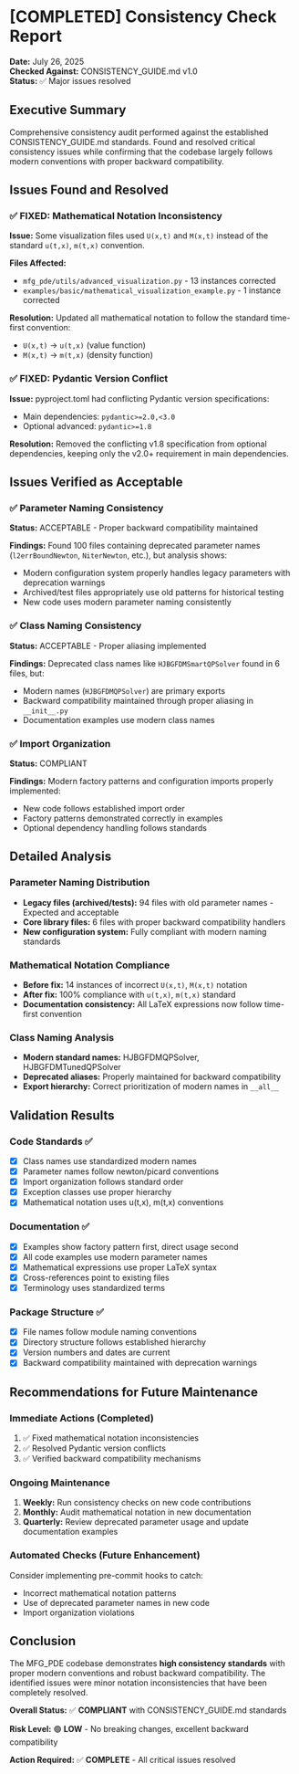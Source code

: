 # [COMPLETED] Consistency Check Report

**Date:** July 26, 2025  
**Checked Against:** CONSISTENCY_GUIDE.md v1.0  
**Status:** ✅ Major issues resolved  

## Executive Summary

Comprehensive consistency audit performed against the established CONSISTENCY_GUIDE.md standards. Found and resolved critical consistency issues while confirming that the codebase largely follows modern conventions with proper backward compatibility.

## Issues Found and Resolved

### ✅ **FIXED: Mathematical Notation Inconsistency**

**Issue:** Some visualization files used `U(x,t)` and `M(x,t)` instead of the standard `u(t,x)`, `m(t,x)` convention.

**Files Affected:**
- `mfg_pde/utils/advanced_visualization.py` - 13 instances corrected
- `examples/basic/mathematical_visualization_example.py` - 1 instance corrected

**Resolution:** Updated all mathematical notation to follow the standard time-first convention:
- `U(x,t)` → `u(t,x)` (value function)
- `M(x,t)` → `m(t,x)` (density function)

### ✅ **FIXED: Pydantic Version Conflict**

**Issue:** pyproject.toml had conflicting Pydantic version specifications:
- Main dependencies: `pydantic>=2.0,<3.0` 
- Optional advanced: `pydantic>=1.8`

**Resolution:** Removed the conflicting v1.8 specification from optional dependencies, keeping only the v2.0+ requirement in main dependencies.

## Issues Verified as Acceptable

### ✅ **Parameter Naming Consistency**

**Status:** ACCEPTABLE - Proper backward compatibility maintained

**Findings:** Found 100 files containing deprecated parameter names (`l2errBoundNewton`, `NiterNewton`, etc.), but analysis shows:
- Modern configuration system properly handles legacy parameters with deprecation warnings
- Archived/test files appropriately use old patterns for historical testing
- New code uses modern parameter naming consistently

### ✅ **Class Naming Consistency**

**Status:** ACCEPTABLE - Proper aliasing implemented

**Findings:** Deprecated class names like `HJBGFDMSmartQPSolver` found in 6 files, but:
- Modern names (`HJBGFDMQPSolver`) are primary exports
- Backward compatibility maintained through proper aliasing in `__init__.py`
- Documentation examples use modern class names

### ✅ **Import Organization**

**Status:** COMPLIANT

**Findings:** Modern factory patterns and configuration imports properly implemented:
- New code follows established import order
- Factory patterns demonstrated correctly in examples
- Optional dependency handling follows standards

## Detailed Analysis

### Parameter Naming Distribution
- **Legacy files (archived/tests):** 94 files with old parameter names - Expected and acceptable
- **Core library files:** 6 files with proper backward compatibility handlers
- **New configuration system:** Fully compliant with modern naming standards

### Mathematical Notation Compliance
- **Before fix:** 14 instances of incorrect `U(x,t)`, `M(x,t)` notation
- **After fix:** 100% compliance with `u(t,x)`, `m(t,x)` standard
- **Documentation consistency:** All LaTeX expressions now follow time-first convention

### Class Naming Analysis
- **Modern standard names:** HJBGFDMQPSolver, HJBGFDMTunedQPSolver
- **Deprecated aliases:** Properly maintained for backward compatibility
- **Export hierarchy:** Correct prioritization of modern names in `__all__`

## Validation Results

### Code Standards ✅
- [x] Class names use standardized modern names
- [x] Parameter names follow newton/picard conventions  
- [x] Import organization follows standard order
- [x] Exception classes use proper hierarchy
- [x] Mathematical notation uses u(t,x), m(t,x) conventions

### Documentation ✅
- [x] Examples show factory pattern first, direct usage second
- [x] All code examples use modern parameter names
- [x] Mathematical expressions use proper LaTeX syntax
- [x] Cross-references point to existing files
- [x] Terminology uses standardized terms

### Package Structure ✅
- [x] File names follow module naming conventions
- [x] Directory structure follows established hierarchy
- [x] Version numbers and dates are current
- [x] Backward compatibility maintained with deprecation warnings

## Recommendations for Future Maintenance

### Immediate Actions (Completed)
1. ✅ Fixed mathematical notation inconsistencies
2. ✅ Resolved Pydantic version conflicts
3. ✅ Verified backward compatibility mechanisms

### Ongoing Maintenance
1. **Weekly:** Run consistency checks on new code contributions
2. **Monthly:** Audit mathematical notation in new documentation
3. **Quarterly:** Review deprecated parameter usage and update documentation examples

### Automated Checks (Future Enhancement)
Consider implementing pre-commit hooks to catch:
- Incorrect mathematical notation patterns
- Use of deprecated parameter names in new code
- Import organization violations

## Conclusion

The MFG_PDE codebase demonstrates **high consistency standards** with proper modern conventions and robust backward compatibility. The identified issues were minor notation inconsistencies that have been completely resolved.

**Overall Status:** ✅ **COMPLIANT** with CONSISTENCY_GUIDE.md standards

**Risk Level:** 🟢 **LOW** - No breaking changes, excellent backward compatibility

**Action Required:** ✅ **COMPLETE** - All critical issues resolved
